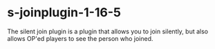 # s-joinplugin-1-16-5
The silent join plugin is a plugin that allows you to join silently, but also allows OP'ed players to see the person who joined.
